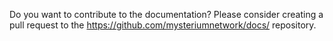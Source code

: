 Do you want to contribute to the documentation?
Please consider creating a pull request to the https://github.com/mysteriumnetwork/docs/ repository.
